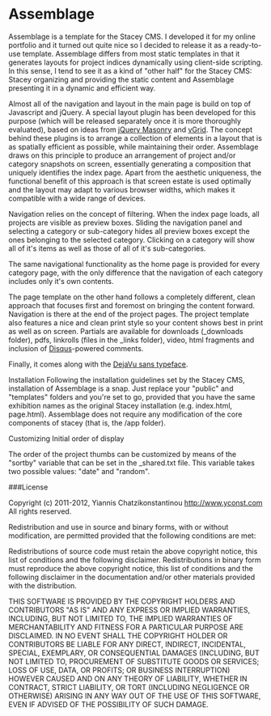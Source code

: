 # Assemblage

Assemblage is a template for the Stacey CMS. I developed it for my online portfolio and it turned out quite nice so I decided to release it as a ready-to-use template. Assemblage differs from most static templates in that it generates layouts for project indices dynamically using client-side scripting. In this sense, I tend to see it as a kind of "other half" for the Stacey CMS: Stacey organizing and providing the static content and Assemblage presenting it in a dynamic and efficient way.

Almost all of the navigation and layout in the main page is build on top of Javascript and jQuery. A special layout plugin has been developed for this purpose (which will be released separately once it is more thoroughly evaluated), based on ideas from [jQuery Masonry][2] and [vGrid][3]. The concept behind these plugins is to arrange a collection of elements in a layout that is as spatially efficient as possible, while maintaining their order. Assemblage draws on this principle to produce an arrangement of project and/or category snapshots on screen, essentially generating a composition that uniquely identifies the index page. Apart from the aesthetic uniqueness, the functional benefit of this approach is that screen estate is used optimally and the layout may adapt to various browser widths, which makes it compatible with a wide range of devices.

Navigation relies on the concept of filtering. When the index page loads, all projects are visible as preview boxes. Sliding the navigation panel and selecting a category or sub-category hides all preview boxes except the ones belonging to the selected category. Clicking on a category will show all of it's items as well as those of all of it's sub-categories.

The same navigational functionality as the home page is provided for every category page, with the only difference that the navigation of each category includes only it's own contents.

The page template on the other hand follows a completely different, clean approach that focuses first and foremost on bringing the content forward. Navigation is there at the end of the project pages. The project template also features a nice and clean print style so your content shows best in print as well as on screen. Partials are available for downloads (_downloads folder), pdfs, linkrolls (files in the _links folder), video, html fragments and inclusion of [Disqus][4]-powered comments.

Finally, it comes along with the [DejaVu sans typeface][5].

Installation
Following the installation guidelines set by the Stacey CMS, installation of Assemblage is a snap. Just replace your "public" and "templates" folders and you're set to go, provided that you have the same exhibition names as the original Stacey installation (e.g. index.html, page.html). Assemblage does not require any modification of the core components of stacey (that is, the /app folder).

Customizing Initial order of display

The order of the project thumbs can be customized by means of the "sortby" variable that can be set in the _shared.txt file. This variable takes two possible values: "date" and "random".

[1]: http://www.staceyapp.com
[2]: http://desandro.com/resources/jquery-masonry/
[3]: http://blog.xlune.com/2009/09/jqueryvgrid.html
[4]: http://disqus.com/
[5]: http://www.fontsquirrel.com/fonts/DejaVu-Sans

###License

Copyright (c) 2011-2012, Yiannis Chatzikonstantinou
http://www.yconst.com
All rights reserved.

Redistribution and use in source and binary forms, with or without modification, are permitted provided that the following conditions are met:

Redistributions of source code must retain the above copyright notice, this list of conditions and the following disclaimer.
Redistributions in binary form must reproduce the above copyright notice, this list of conditions and the following disclaimer in the documentation and/or other materials provided with the distribution.

THIS SOFTWARE IS PROVIDED BY THE COPYRIGHT HOLDERS AND CONTRIBUTORS "AS IS" AND ANY EXPRESS OR IMPLIED WARRANTIES, INCLUDING, BUT NOT LIMITED TO, THE IMPLIED WARRANTIES OF MERCHANTABILITY AND FITNESS FOR A PARTICULAR PURPOSE ARE DISCLAIMED. IN NO EVENT SHALL THE COPYRIGHT HOLDER OR CONTRIBUTORS BE LIABLE FOR ANY DIRECT, INDIRECT, INCIDENTAL, SPECIAL, EXEMPLARY, OR CONSEQUENTIAL DAMAGES (INCLUDING, BUT NOT LIMITED TO, PROCUREMENT OF SUBSTITUTE GOODS OR SERVICES; LOSS OF USE, DATA, OR PROFITS; OR BUSINESS INTERRUPTION) HOWEVER CAUSED AND ON ANY THEORY OF LIABILITY, WHETHER IN CONTRACT, STRICT LIABILITY, OR TORT (INCLUDING NEGLIGENCE OR OTHERWISE) ARISING IN ANY WAY OUT OF THE USE OF THIS SOFTWARE, EVEN IF ADVISED OF THE POSSIBILITY OF SUCH DAMAGE.